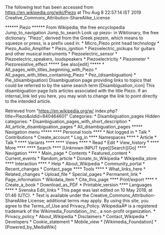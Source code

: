 The following text has been accessed from https://en.wikipedia.org/wiki/Piezo at Thu Aug 8 22:57:14 IST 2019
Creative_Commons_Attribution-ShareAlike_License




















****** Piezo ******
From Wikipedia, the free encyclopedia
Jump_to_navigation Jump_to_search
 Look up piezo- in Wiktionary, the free dictionary.
"Piezo", derived from the Greek piezein, which means to squeeze or press, is a
prefix used in:
    * Micro_Piezo print head technology
    * Piezo_Audio_Amplifier
    * Piezo_ignition
    * Piezoelectric_pickups for guitars and other musical instruments
    * Piezoelectric_sensor
    * Piezoelectric_speakers, loudspeakers
    * Piezoelectricity
    * Piezometer
    * Piezoresistive_effect
***** See also[edit] *****
    * All_pages_with_titles_beginning_with_Piezo
    * All_pages_with_titles_containing_Piezo
    * Pez_(disambiguation)
    * Pie_(disambiguation)
                      Disambiguation page providing links to topics that could
                      be referred to by the same search term
[Disambiguation_icon] This disambiguation page lists articles associated with
                      the title Piezo.
                      If an internal_link led you here, you may wish to change
                      the link to point directly to the intended article.

Retrieved from "https://en.wikipedia.org/w/
index.php?title=Piezo&oldid=840464601"
Categories:
    * Disambiguation_pages
Hidden categories:
    * Disambiguation_pages_with_short_description
    * All_article_disambiguation_pages
    * All_disambiguation_pages
***** Navigation menu *****
**** Personal tools ****
    * Not logged in
    * Talk
    * Contributions
    * Create_account
    * Log_in
**** Namespaces ****
    * Article
    * Talk
⁰
**** Variants ****
**** Views ****
    * Read
    * Edit
    * View_history
⁰
**** More ****
**** Search ****
[Unknown INPUT type][Search][Go]
**** Navigation ****
    * Main_page
    * Contents
    * Featured_content
    * Current_events
    * Random_article
    * Donate_to_Wikipedia
    * Wikipedia_store
**** Interaction ****
    * Help
    * About_Wikipedia
    * Community_portal
    * Recent_changes
    * Contact_page
**** Tools ****
    * What_links_here
    * Related_changes
    * Upload_file
    * Special_pages
    * Permanent_link
    * Page_information
    * Wikidata_item
    * Cite_this_page
**** Print/export ****
    * Create_a_book
    * Download_as_PDF
    * Printable_version
**** Languages ****
    * Svenska
Edit_links
    * This page was last edited on 10 May 2018, at 01:46 (UTC).
    * Text is available under the Creative_Commons_Attribution-ShareAlike
      License; additional terms may apply. By using this site, you agree to the
      Terms_of_Use and Privacy_Policy. WikipediaÂ® is a registered trademark of
      the Wikimedia_Foundation,_Inc., a non-profit organization.
    * Privacy_policy
    * About_Wikipedia
    * Disclaimers
    * Contact_Wikipedia
    * Developers
    * Cookie_statement
    * Mobile_view
    * [Wikimedia_Foundation]
    * [Powered_by_MediaWiki]
